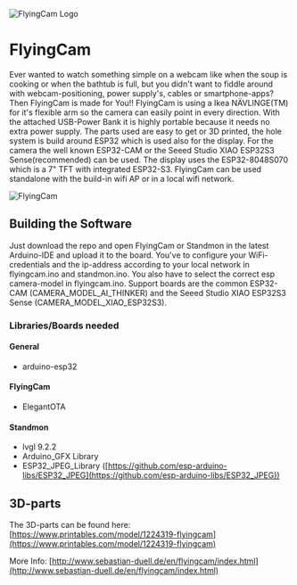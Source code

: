 ![FlyingCam Logo](http://www.sebastian-duell.de/img/flyingcam/logo.png)

# FlyingCam

Ever wanted to watch something simple on a webcam like when the soup is cooking or when the bathtub is full, but you didn't want to fiddle around with webcam-positioning, power supply's, cables or smartphone-apps?
Then FlyingCam is made for You!!
FlyingCam is using a Ikea NÄVLINGE(TM) for it's flexible arm so the camera can easily point in every direction. With the attached USB-Power Bank it is highly portable because it needs no extra power supply. The parts used are easy to get or 3D printed, the hole system is build around ESP32 which is used also for the display.
For the camera the well known ESP32-CAM or the Seeed Studio XIAO ESP32S3 Sense(recommended) can be used. The display uses the ESP32-8048S070 which is a 7" TFT with integrated ESP32-S3.
FlyingCam can be used standalone with the build-in wifi AP or in a local wifi network.

![FlyingCam](http://www.sebastian-duell.de/img/flyingcam/FlyingCam.jpg)

## Building the Software

Just download the repo and open FlyingCam or Standmon in the latest Arduino-IDE and upload it to the board.
You've to configure your WiFi-credentials and the ip-address according to your local network in flyingcam.ino and standmon.ino. You also have to select the correct esp camera-model in flyingcam.ino.
Support boards are the common ESP32-CAM (CAMERA_MODEL_AI_THINKER) and the Seeed Studio XIAO ESP32S3 Sense (CAMERA_MODEL_XIAO_ESP32S3).

### Libraries/Boards needed
#### General

* arduino-esp32

#### FlyingCam

* ElegantOTA

#### Standmon

* lvgl 9.2.2
* Arduino_GFX Library
* ESP32_JPEG_Library ([https://github.com/esp-arduino-libs/ESP32_JPEG](https://github.com/esp-arduino-libs/ESP32_JPEG))

## 3D-parts

The 3D-parts can be found here: [https://www.printables.com/model/1224319-flyingcam](https://www.printables.com/model/1224319-flyingcam)




More Info: [http://www.sebastian-duell.de/en/flyingcam/index.html](http://www.sebastian-duell.de/en/flyingcam/index.html)
